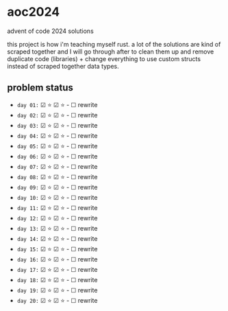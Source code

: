 # aoc2024
advent of code 2024 solutions

this project is how i'm teaching myself rust. a lot of the solutions are kind of scraped together and I will go through after to clean them up and remove duplicate code (libraries) + change everything to use custom structs instead of scraped together data types.

## problem status

- `day 01:` &#x2611; ⭐ &#x2611; ⭐ - &#x2610; rewrite
- `day 02:` &#x2611; ⭐ &#x2611; ⭐ - &#x2610; rewrite
- `day 03:` &#x2611; ⭐ &#x2611; ⭐ - &#x2610; rewrite
- `day 04:` &#x2611; ⭐ &#x2611; ⭐ - &#x2610; rewrite
- `day 05:` &#x2611; ⭐ &#x2611; ⭐ - &#x2610; rewrite
- `day 06:` &#x2611; ⭐ &#x2611; ⭐ - &#x2610; rewrite
- `day 07:` &#x2611; ⭐ &#x2611; ⭐ - &#x2610; rewrite
- `day 08:` &#x2611; ⭐ &#x2611; ⭐ - &#x2610; rewrite
- `day 09:` &#x2611; ⭐ &#x2611; ⭐ - &#x2610; rewrite
- `day 10:` &#x2611; ⭐ &#x2611; ⭐ - &#x2610; rewrite
- `day 11:` &#x2611; ⭐ &#x2611; ⭐ - &#x2610; rewrite
- `day 12:` &#x2611; ⭐ &#x2611; ⭐ - &#x2610; rewrite
- `day 13:` &#x2611; ⭐ &#x2611; ⭐ - &#x2610; rewrite
- `day 14:` &#x2611; ⭐ &#x2611; ⭐ - &#x2610; rewrite
- `day 15:` &#x2611; ⭐ &#x2611; ⭐ - &#x2610; rewrite
- `day 16:` &#x2611; ⭐ &#x2611; ⭐ - &#x2610; rewrite
- `day 17:` &#x2611; ⭐ &#x2611; ⭐ - &#x2610; rewrite
- `day 18:` &#x2611; ⭐ &#x2611; ⭐ - &#x2610; rewrite
- `day 19:` &#x2611; ⭐ &#x2611; ⭐ - &#x2610; rewrite
- `day 20:` &#x2611; ⭐ &#x2611; ⭐ - &#x2610; rewrite
